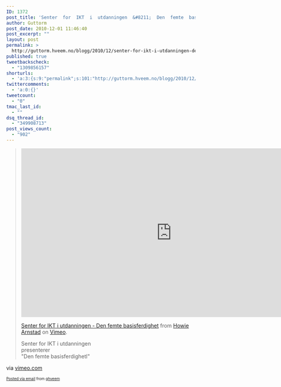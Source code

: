 ```yaml
---
ID: 1372
post_title: 'Senter  for  IKT  i  utdanningen  &#8211;  Den  femte  basisferdighet  on  Vimeo'
author: Guttorm
post_date: 2010-12-01 11:46:40
post_excerpt: ""
layout: post
permalink: >
  http://guttorm.hveem.no/blogg/2010/12/senter-for-ikt-i-utdanningen-den-femte-basisferdighet-on-vimeo/
published: true
tweetbackscheck:
  - "1309856157"
shorturls:
  - 'a:3:{s:9:"permalink";s:101:"http://guttorm.hveem.no/blogg/2010/12/senter-for-ikt-i-utdanningen-den-femte-basisferdighet-on-vimeo/";s:7:"tinyurl";s:26:"http://tinyurl.com/66mfmsf";s:4:"isgd";s:19:"http://is.gd/Wg1Jqu";}'
twittercomments:
  - 'a:0:{}'
tweetcount:
  - "0"
tmac_last_id:
  - ""
dsq_thread_id:
  - "349908713"
post_views_count:
  - "902"
---
```

<div class='posterous_autopost'><div class="posterous_bookmarklet_entry"> <blockquote class="posterous_long_quote"><iframe src="http://player.vimeo.com/video/17192989?title=0&amp;byline=0&amp;portrait=0" frameborder="0" height="450" width="800"></iframe><p><a href="http://vimeo.com/17192989">Senter for IKT i utdanningen - Den femte basisferdighet</a> from <a href="http://vimeo.com/howiearnstad">Howie Arnstad</a> on <a href="http://vimeo.com">Vimeo</a>.</p><p>Senter for IKT i utdanningen<br />  presenterer<br />  "Den femte basisferdighetl"</p></blockquote><div class="posterous_quote_citation">via <a href="http://vimeo.com/17192989">vimeo.com</a></div> <p></p></div>      <p style="font-size: 10px;">  <a href="http://posterous.com">Posted via email</a>   from <a href="http://ghveem.posterous.com/senter-for-ikt-i-utdanningen-den-femte-basisf">ghveem</a>  </p>  </div>